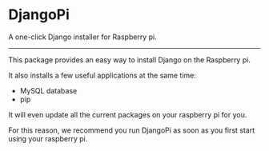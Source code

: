 DjangoPi
=
A one-click Django installer for Raspberry pi.

----------

This package provides an easy way to install Django on the Raspberry pi.

It also installs a few useful applications at the same time:

 - MySQL database
 - pip

It will even update all the current packages on your raspberry pi for you.

For this reason, we recommend you run DjangoPi as soon as you first start using your raspberry pi.